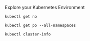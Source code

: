 
Explore your Kubernetes Environment

`kubectl get no`

`kubectl get po --all-namespaces`

`kubectl cluster-info`
